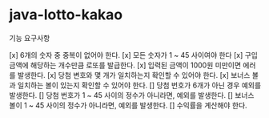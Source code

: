 # java-lotto-kakao

기능 요구사항

[x] 6개의 숫자 중 중복이 없어야 한다.
[x] 모든 숫자가 1 ~ 45 사이여야 한다
[x] 구입 금액에 해당하는 개수만큼 로또를 발급한다.
[x] 입력된 금액이 1000원 미만이면 에러를 발생한다.
[x] 당첨 변호와 몇 개가 일치하는지 확인할 수 있어야 한다.
[x] 보너스 볼과 일치하는 볼이 있는지 확인할 수 있어야 한다.
[] 당첨 번호가 6개가 아닌 경우 예외를 발생한다.
[] 당첨 번호가 1 ~ 45 사이의 정수가 아니라면, 예외를 발생한다.
[] 보너스 볼이 1 ~ 45 사이의 정수가 아니라면, 예외를 발생한다.
[] 수익률을 계산해야 한다.
